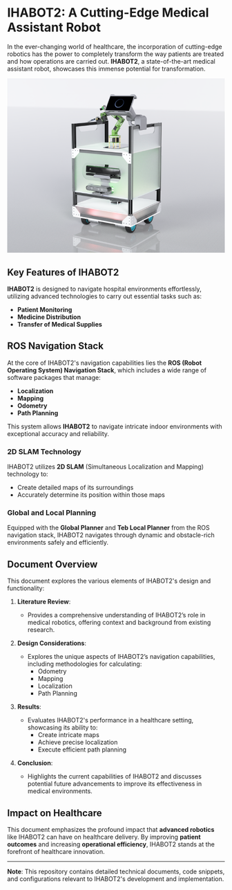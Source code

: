 # IHABOT2: A Cutting-Edge Medical Assistant Robot

In the ever-changing world of healthcare, the incorporation of cutting-edge robotics has the power to completely transform the way patients are treated and how operations are carried out. **IHABOT2**, a state-of-the-art medical assistant robot, showcases this immense potential for transformation.

![IHABOT2 Medical Assistant Robot](ihabot.webp)
## Key Features of IHABOT2

**IHABOT2** is designed to navigate hospital environments effortlessly, utilizing advanced technologies to carry out essential tasks such as:
- **Patient Monitoring**
- **Medicine Distribution**
- **Transfer of Medical Supplies**

## ROS Navigation Stack

At the core of IHABOT2's navigation capabilities lies the **ROS (Robot Operating System) Navigation Stack**, which includes a wide range of software packages that manage:
- **Localization**
- **Mapping**
- **Odometry**
- **Path Planning**

This system allows **IHABOT2** to navigate intricate indoor environments with exceptional accuracy and reliability.

### 2D SLAM Technology
IHABOT2 utilizes **2D SLAM** (Simultaneous Localization and Mapping) technology to:
- Create detailed maps of its surroundings
- Accurately determine its position within those maps

### Global and Local Planning
Equipped with the **Global Planner** and **Teb Local Planner** from the ROS navigation stack, IHABOT2 navigates through dynamic and obstacle-rich environments safely and efficiently.

## Document Overview

This document explores the various elements of IHABOT2's design and functionality:

1. **Literature Review**:
   - Provides a comprehensive understanding of IHABOT2’s role in medical robotics, offering context and background from existing research.

2. **Design Considerations**:
   - Explores the unique aspects of IHABOT2’s navigation capabilities, including methodologies for calculating:
     - Odometry
     - Mapping
     - Localization
     - Path Planning

3. **Results**:
   - Evaluates IHABOT2's performance in a healthcare setting, showcasing its ability to:
     - Create intricate maps
     - Achieve precise localization
     - Execute efficient path planning

4. **Conclusion**:
   - Highlights the current capabilities of IHABOT2 and discusses potential future advancements to improve its effectiveness in medical environments.

## Impact on Healthcare

This document emphasizes the profound impact that **advanced robotics** like IHABOT2 can have on healthcare delivery. By improving **patient outcomes** and increasing **operational efficiency**, IHABOT2 stands at the forefront of healthcare innovation.

---

**Note**: This repository contains detailed technical documents, code snippets, and configurations relevant to IHABOT2's development and implementation.

